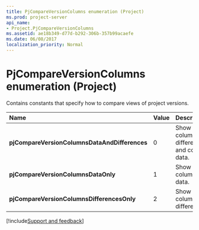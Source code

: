 ```yaml
---
title: PjCompareVersionColumns enumeration (Project)
ms.prod: project-server
api_name:
- Project.PjCompareVersionColumns
ms.assetid: ae18b349-d77d-b292-306b-357b99acaefe
ms.date: 06/08/2017
localization_priority: Normal
---
```



# PjCompareVersionColumns enumeration (Project)

Contains constants that specify how to compare views of project versions.



|Name|Value|Description|
|:-----|:-----|:-----|
|**pjCompareVersionColumnsDataAndDifferences**|0|Show both column differences and column data.|
|**pjCompareVersionColumnsDataOnly**|1|Show only column data.|
|**pjCompareVersionColumnsDifferencesOnly**|2|Show only column differences.|

[!include[Support and feedback](~/includes/feedback-boilerplate.md)]